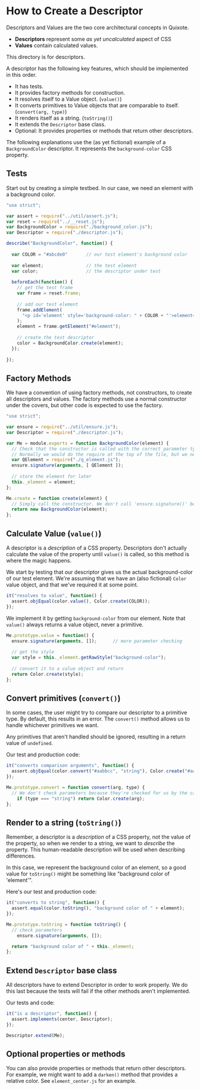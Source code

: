 # How to Create a Descriptor

Descriptors and Values are the two core architectural concepts in Quixote.
 
* **Descriptors** represent some *as yet uncalculated* aspect of CSS
* **Values** contain calculated values.

This directory is for descriptors.

A descriptor has the following key features, which should be implemented in this order.

* It has tests.
* It provides factory methods for construction.
* It resolves itself to a Value object. (`value()`)
* It converts primitives to Value objects that are comparable to itself. (`convert(arg, type)`)
* It renders itself as a string. (`toString()`)
* It extends the `Descriptor` base class.
* Optional: It provides properties or methods that return other descriptors.

The following explanations use the (as yet fictional) example of a `BackgroundColor` descriptor. It represents the `background-color` CSS property.


## Tests

Start out by creating a simple testbed. In our case, we need an element with a background color.

```javascript
"use strict";

var assert = require("../util/assert.js");
var reset = require("../__reset.js");
var BackgroundColor = require("./background_color.js");
var Descriptor = require("./descriptor.js");

describe("BackgroundColor", function() {
  
  var COLOR = "#abcde0"       // our test element's background color
  
  var element;                // the test element
  var color;                  // the descriptor under test
  
  beforeEach(function() {
    // get the test frame
    var frame = reset.frame;
    
    // add our test element
    frame.addElement(
      "<p id='element' style='background-color: " + COLOR + "'>element</p>"
    );
    element = frame.getElement("#element");
    
    // create the test descriptor
    color = BackgroundColor.create(element);
  });
  
});
```


## Factory Methods

We have a convention of using factory methods, not constructors, to create all descriptors and values. The factory methods use a normal constructor under the covers, but other code is expected to use the factory.
 
```javascript
"use strict";

var ensure = require("../util/ensure.js");
var Descriptor = require("./descriptor.js");

var Me = module.exports = function BackgroundColor(element) {
  // Check that the constructor is called with the correct parameter types
  // Normally we would do the require at the top of the file, but we need to break a circular dependency with QElement. 
  var QElement = require("./q_element.js");
  ensure.signature(arguments, [ QElement ]);
  
  // store the element for later
  this._element = element;
};

Me.create = function create(element) {
  // Simply call the constructor. We don't call 'ensure.signature()' because the constructor already does that.
  return new BackgroundColor(element);
};
```


## Calculate Value (`value()`)

A descriptor is a *description* of a CSS property. Descriptors don't actually calculate the value of the property until `value()` is called, so this method is where the magic happens.

We start by testing that our descriptor gives us the actual background-color of our test element. We're assuming that we have an (also fictional) `Color` value object, and that we've required it at some point.

```javascript
it("resolves to value", function() {
  assert.objEqual(color.value(), Color.create(COLOR));
});
```

We implement it by getting `background-color` from our element. Note that `value()` always returns a value object, never a primitive.
 
```javascript
Me.prototype.value = function() {
  ensure.signature(arguments, []);      // more parameter checking
  
  // get the style
  var style = this._element.getRawStyle("background-color");
  
  // convert it to a value object and return
  return Color.create(style);
};
```


## Convert primitives (`convert()`)

In some cases, the user might try to compare our descriptor to a primitive type. By default, this results in an error. The `convert()` method allows us to handle whichever primitives we want.
 
Any primitives that aren't handled should be ignored, resulting in a return value of `undefined`.

Our test and production code:

```javascript
it("converts comparison arguments", function() {
  assert.objEqual(color.convert("#aabbcc", "string"), Color.create("#aabbcc"));
});
```

```javascript
Me.prototype.convert = function convert(arg, type) {
  // We don't check parameters because they're checked for us by the caller 
	if (type === "string") return Color.create(arg);
};
```


## Render to a string (`toString()`)

Remember, a descriptor is a *description* of a CSS property, not the value of the property, so when we render to a string, we want to *describe* the property. This human-readable description will be used when describing differences.

In this case, we represent the background color of an element, so a good value for `toString()` might be something like "background color of 'element'".

Here's our test and production code:

```javascript
it("converts to string", function() {
  assert.equal(color.toString(), "background color of " + element);
});
```

```javascript
Me.prototype.toString = function toString() {
  // check parameters
	ensure.signature(arguments, []);

  return "background color of " + this._element;
};
```


## Extend `Descriptor` base class

All descriptors have to extend Descriptor in order to work properly. We do this last because the tests will fail if the other methods aren't implemented.

Our tests and code:

```javascript
it("is a descriptor", function() {
  assert.implements(center, Descriptor);
});
```

```javascript
Descriptor.extend(Me);
```


## Optional properties or methods

You can also provide properties or methods that return other descriptors. For example, we might want to add a `darken()` method that provides a relative color. See `element_center.js` for an example.